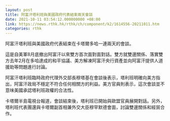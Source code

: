```yaml
---
layout: post
title: 阿富汗塔利班與美國政府代表結束兩天會談
date: 2021-10-11 03:54:12.000000000 +08:00
link: https://news.rthk.hk/rthk/ch/component/k2/1614556-20211011.htm
categories: rthk
---
```


阿富汗塔利班與美國政府代表結束在卡塔爾多哈一連兩天的會談。

這是自美軍8月底撤出阿富汗以來雙方首次面對面對話。雙方就雙邊關係、落實雙方去年2月在多哈達成的和平協議、美方解凍阿富汗央行資產並向阿富汗提供人道援助等問題進行討論。

阿富汗塔利班臨時政府代理外交部長穆塔基在會談後表示，塔利班明確向美方指出，阿富汗政局不穩定不符合任何相關方的利益。美方官員則表示，這次會談並不意味美國承認塔利班政權的合法性。

卡塔爾半島電視台報道，會談結束後，塔利班已開始與歐盟官員展開對話。另外，塔利班代表團還與卡塔爾副首相兼外交大臣穆罕默德會面，討論雙邊關係和經貿合作。
